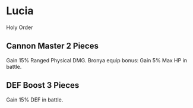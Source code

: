 # Lucia

Holy Order

## Cannon Master 2 Pieces

Gain 15% Ranged Physical DMG. Bronya equip bonus: Gain 5% Max HP in battle.

## DEF Boost 3 Pieces

Gain 15% DEF in battle.